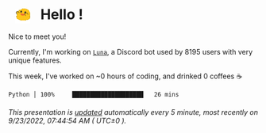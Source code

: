 <h1>   <img src="./spoinky.gif" style="vertical-align:middle;" width="30px">   Hello ! </h1>

Nice to meet you!

Currently, I'm working on <a href='https://github.com/Asgarrrr/Luna'>`Luna`</a>, a Discord bot used by 8195 users with very unique features.

This week, I've worked on ~0 hours of coding, and drinked 0 coffees ☕

```
Python │ 100%     ████████████████████   26 mins
```

###### This presentation is [updated](https://github.com/Asgarrrr) automatically every 5 minute, most recently on 9/23/2022, 07:44:54 AM ( UTC±0 ).